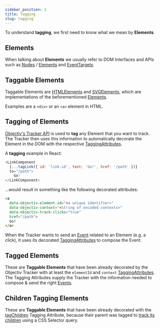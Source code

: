 ```yaml
---
sidebar_position: 2
title: Tagging
slug: tagging
---
```


To understand **tagging**, we first need to know what we mean by **Elements**. 

## Elements 
When talking about **Elements** we usually refer to DOM Interfaces and APIs such as 
[Nodes](https://developer.mozilla.org/en-US/docs/Web/API/Node) / 
[Elements](https://developer.mozilla.org/en-US/docs/Web/API/Element) and 
[EventTargets](https://developer.mozilla.org/en-US/docs/Web/API/EventTarget).

## Taggable Elements
Taggable Elements are [HTMLElements](https://developer.mozilla.org/en-US/docs/Web/API/HTMLElement) and 
[SVGElements](https://developer.mozilla.org/en-US/docs/Web/API/SVGElement), which are implementations of the 
beforementioned [Elements](https://developer.mozilla.org/en-US/docs/Web/API/Element). 

Examples are a `<div>` or an `<a>` element in HTML.

## Tagging of Elements
[Objectiv's Tracker API](/tracking/api-reference/location-taggers/overview.md) is used to **tag** any Element
that you want to track. The Tracker then uses this information to automatically decorate the Element in the 
DOM with the respective [TaggingAttributes](/tracking/api-reference/general/TaggingAttributes.md). 

A **tagging** example in React:
```js
<LinkComponent 
  {...tagLink({ id: 'link-id', text: 'Go!', href: '/path' })} 
  to="/path">
    Go!
</LinkComponent>
```

...would result in something like the following decorated attributes:

```html
<a 
  data-objectiv-element-id="<a unique identifier>" 
  data-objectiv-context="<string of encoded contexts>" 
  data-objectiv-track-clicks="true" 
  href="/path">
  Go!
</a>
```

When the Tracker wants to send an [Event](events) related to an Element (e.g. a click), it uses its decorated 
[TaggingAttributes](/tracking/api-reference/general/TaggingAttributes.md) to compose the Event.

## Tagged Elements
These are **Taggable Elements** that have been already decorated by the Objectiv Tracker with at least the 
`elementId` and `context` [TaggingAttributes](/tracking/api-reference/general/TaggingAttributes.md). The 
Tagging Attributes supply the Tracker with the information needed to compose & send the right [Events](events).

## Children Tagging Elements
These are **Taggable Elements** that have been already decorated with the 
[tagChildren](/tracking/api-reference/general/TaggingAttributes.md#taggingattributetagchildren) Tagging 
Attribute, because their parent was tagged to 
[track its children](/tracking/api-reference/low-level/tagChildren.md#childrentaggingquery-parameter)
using a CSS Selector query.
